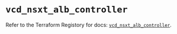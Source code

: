 # `vcd_nsxt_alb_controller`

Refer to the Terraform Registory for docs: [`vcd_nsxt_alb_controller`](https://registry.terraform.io/providers/vmware/vcd/3.10.0/docs/resources/nsxt_alb_controller).
